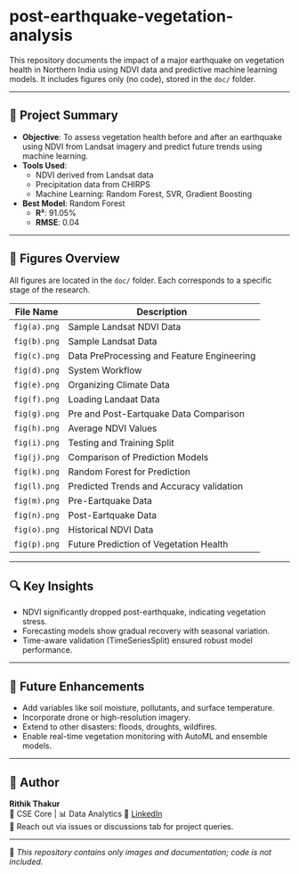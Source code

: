 # post-earthquake-vegetation-analysis

This repository documents the impact of a major earthquake on vegetation health in Northern India using NDVI data and predictive machine learning models. It includes figures only (no code), stored in the `doc/` folder.

---

## 📘 Project Summary

- **Objective**: To assess vegetation health before and after an earthquake using NDVI from Landsat imagery and predict future trends using machine learning.
- **Tools Used**:
  - NDVI derived from Landsat data
  - Precipitation data from CHIRPS
  - Machine Learning: Random Forest, SVR, Gradient Boosting
- **Best Model**: Random Forest  
  - **R²**: 91.05%  
  - **RMSE**: 0.04  

---

## 📂 Figures Overview

All figures are located in the `doc/` folder. Each corresponds to a specific stage of the research.

| File Name     | Description |
|---------------|-------------|
| `fig(a).png`  | Sample Landsat NDVI Data |
| `fig(b).png`  | Sample Landsat Data |
| `fig(c).png`  | Data PreProcessing and Feature Engineering |
| `fig(d).png`  | System Workflow |
| `fig(e).png`  | Organizing Climate Data |
| `fig(f).png`  | Loading Landaat Data |
| `fig(g).png`  | Pre and Post-Eartquake Data Comparison |
| `fig(h).png`  | Average NDVI Values |
| `fig(i).png`  | Testing and Training Split |
| `fig(j).png`  | Comparison of Prediction Models |
| `fig(k).png`  | Random Forest for Prediction |
| `fig(l).png`  | Predicted Trends and Accuracy validation |
| `fig(m).png`  | Pre-Eartquake Data |
| `fig(n).png`  | Post-Eartquake Data |
| `fig(o).png`  | Historical NDVI  Data |
| `fig(p).png`  | Future Prediction of Vegetation Health |

---

## 🔍 Key Insights

- NDVI significantly dropped post-earthquake, indicating vegetation stress.
- Forecasting models show gradual recovery with seasonal variation.
- Time-aware validation (TimeSeriesSplit) ensured robust model performance.

---

## 🌱 Future Enhancements

- Add variables like soil moisture, pollutants, and surface temperature.
- Incorporate drone or high-resolution imagery.
- Extend to other disasters: floods, droughts, wildfires.
- Enable real-time vegetation monitoring with AutoML and ensemble models.

---

## 👤 Author

**Rithik Thakur**  
🧠 CSE Core | 📊 Data Analytics 
🔗 [LinkedIn](https://www.linkedin.com/in/rithik-thakur-ba954924b/)  
📩 Reach out via issues or discussions tab for project queries.

---

📁 *This repository contains only images and documentation; code is not included.*
